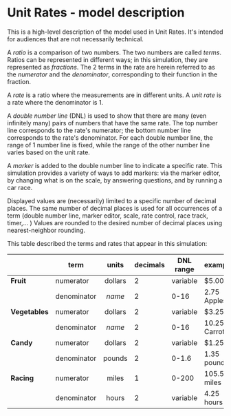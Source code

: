 # Unit Rates - model description

This is a high-level description of the model used in Unit Rates. It's intended for audiences
that are not necessarily technical.

A *ratio* is a comparison of two numbers. The two numbers are called *terms*. Ratios can be represented in different
ways; in this simulation, they are represented as *fractions*. The 2 terms in the rate are herein referred to as
the *numerator* and the *denominator*, corresponding to their function in the fraction.

A *rate* is a ratio where the measurements are in different units. A *unit rate* is a rate where the denominator is 1.

A *double number line* (DNL) is used to show that there are many (even infinitely many) pairs of numbers that have
the same rate. The top number line corresponds to the rate's numerator; the bottom number line corresponds to
the rate's denominator. For each double number line, the range of 1 number line is fixed, while the range of the other
number line varies based on the unit rate.

A *marker* is added to the double number line to indicate a specific rate. This simulation provides a variety of ways
to add markers: via the marker editor, by changing what is on the scale, by answering questions, and by running
a car race.

Displayed values are (necessarily) limited to a specific number of decimal places. The same number of decimal places
is used for all occurrences of a term (double number line, marker editor, scale, rate control, race track, timer,... )
Values are rounded to the desired number of decimal places using nearest-neighbor rounding.

This table described the terms and rates that appear in this simulation:

|                | term        |  units  | decimals | DNL range | example       |
|----------------|-------------|:-------:|----------|-----------|---------------|
| **Fruit**      | numerator   | dollars | 2        | variable  | $5.00         |
|                | denominator | *name*  | 2        | 0-16      | 2.75 Apples   |
| **Vegetables** | numerator   | dollars | 2        | variable  | $3.25         |
|                | denominator | *name*  | 2        | 0-16      | 10.25 Carrots |
| **Candy**      | numerator   | dollars | 2        | variable  | $1.25         |
|                | denominator | pounds  | 2        | 0-1.6     | 1.35 pounds   |
| **Racing**     | numerator   |  miles  | 1        | 0-200     | 105.5 miles   |
|                | denominator |  hours  | 2        | variable  | 4.25 hours    |

